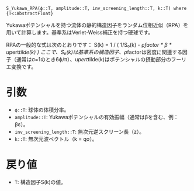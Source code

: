 ```
S_Yukawa_RPA(ϕ::T, amplitude::T, inv_screening_length::T, k::T) where {T<:AbstractFloat}
```

Yukawaポテンシャルを持つ流体の静的構造因子をランダム位相近似（RPA）を用いて計算します。基準系はVerlet-Weiss補正を持つ硬球です。

RPAの一般的な式は次のとおりです： S(k) = 1 / ( 1/S₀(k) - ρ*factor * β * u*pert*tilde(k) ) ここで、S₀(k)は基準系の構造因子、ρ*factorは密度に関連する因子（通常はσ=1のとき6ϕ/π）、u*pert*tilde(k)はポテンシャルの摂動部分のフーリエ変換です。

# 引数

  * `ϕ::T`: 球体の体積分率。
  * `amplitude::T`: Yukawaポテンシャルの有効振幅（通常はβを含む、例：βε）。
  * `inv_screening_length::T`: 無次元逆スクリーン長（z）。
  * `k::T`: 無次元波ベクトル（k = qσ）。

# 戻り値

  * `T`: 構造因子S(k)の値。
